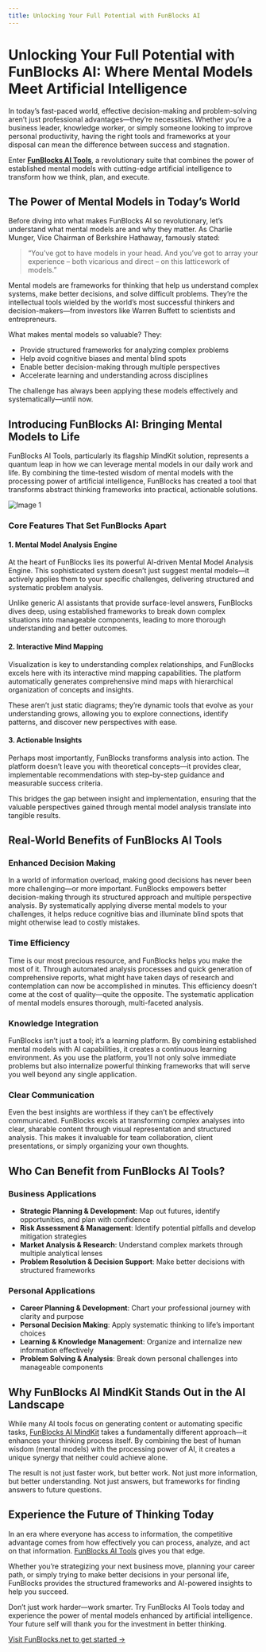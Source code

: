 ```yaml
---
title: Unlocking Your Full Potential with FunBlocks AI
---
```


# Unlocking Your Full Potential with FunBlocks AI: Where Mental Models Meet Artificial Intelligence

In today’s fast-paced world, effective decision-making and problem-solving aren’t just professional advantages—they’re necessities. Whether you’re a business leader, knowledge worker, or simply someone looking to improve personal productivity, having the right tools and frameworks at your disposal can mean the difference between success and stagnation.

Enter **[FunBlocks AI Tools](https://funblocks.net/aitools)**, a revolutionary suite that combines the power of established mental models with cutting-edge artificial intelligence to transform how we think, plan, and execute.

The Power of Mental Models in Today’s World
-------------------------------------------

Before diving into what makes FunBlocks AI so revolutionary, let’s understand what mental models are and why they matter. As Charlie Munger, Vice Chairman of Berkshire Hathaway, famously stated:

> “You’ve got to have models in your head. And you’ve got to array your experience – both vicarious and direct – on this latticework of models.”

Mental models are frameworks for thinking that help us understand complex systems, make better decisions, and solve difficult problems. They’re the intellectual tools wielded by the world’s most successful thinkers and decision-makers—from investors like Warren Buffett to scientists and entrepreneurs.

What makes mental models so valuable? They:

*   Provide structured frameworks for analyzing complex problems
*   Help avoid cognitive biases and mental blind spots
*   Enable better decision-making through multiple perspectives
*   Accelerate learning and understanding across disciplines

The challenge has always been applying these models effectively and systematically—until now.

Introducing FunBlocks AI: Bringing Mental Models to Life
--------------------------------------------------------

FunBlocks AI Tools, particularly its flagship MindKit solution, represents a quantum leap in how we can leverage mental models in our daily work and life. By combining the time-tested wisdom of mental models with the processing power of artificial intelligence, FunBlocks has created a tool that transforms abstract thinking frameworks into practical, actionable solutions.

![Image 1](/img/uploads/2025/02/Screenshot-2025-02-28-at-2.39.07-PM.png)

### Core Features That Set FunBlocks Apart

#### 1\. Mental Model Analysis Engine

At the heart of FunBlocks lies its powerful AI-driven Mental Model Analysis Engine. This sophisticated system doesn’t just suggest mental models—it actively applies them to your specific challenges, delivering structured and systematic problem analysis.

Unlike generic AI assistants that provide surface-level answers, FunBlocks dives deep, using established frameworks to break down complex situations into manageable components, leading to more thorough understanding and better outcomes.

#### 2\. Interactive Mind Mapping

Visualization is key to understanding complex relationships, and FunBlocks excels here with its interactive mind mapping capabilities. The platform automatically generates comprehensive mind maps with hierarchical organization of concepts and insights.

These aren’t just static diagrams; they’re dynamic tools that evolve as your understanding grows, allowing you to explore connections, identify patterns, and discover new perspectives with ease.

#### 3\. Actionable Insights

Perhaps most importantly, FunBlocks transforms analysis into action. The platform doesn’t leave you with theoretical concepts—it provides clear, implementable recommendations with step-by-step guidance and measurable success criteria.

This bridges the gap between insight and implementation, ensuring that the valuable perspectives gained through mental model analysis translate into tangible results.

Real-World Benefits of FunBlocks AI Tools
-----------------------------------------

### Enhanced Decision Making

In a world of information overload, making good decisions has never been more challenging—or more important. FunBlocks empowers better decision-making through its structured approach and multiple perspective analysis. By systematically applying diverse mental models to your challenges, it helps reduce cognitive bias and illuminate blind spots that might otherwise lead to costly mistakes.

### Time Efficiency

Time is our most precious resource, and FunBlocks helps you make the most of it. Through automated analysis processes and quick generation of comprehensive reports, what might have taken days of research and contemplation can now be accomplished in minutes. This efficiency doesn’t come at the cost of quality—quite the opposite. The systematic application of mental models ensures thorough, multi-faceted analysis.

### Knowledge Integration

FunBlocks isn’t just a tool; it’s a learning platform. By combining established mental models with AI capabilities, it creates a continuous learning environment. As you use the platform, you’ll not only solve immediate problems but also internalize powerful thinking frameworks that will serve you well beyond any single application.

### Clear Communication

Even the best insights are worthless if they can’t be effectively communicated. FunBlocks excels at transforming complex analyses into clear, sharable content through visual representation and structured analysis. This makes it invaluable for team collaboration, client presentations, or simply organizing your own thoughts.

Who Can Benefit from FunBlocks AI Tools?
----------------------------------------

### Business Applications

*   **Strategic Planning & Development**: Map out futures, identify opportunities, and plan with confidence
*   **Risk Assessment & Management**: Identify potential pitfalls and develop mitigation strategies
*   **Market Analysis & Research**: Understand complex markets through multiple analytical lenses
*   **Problem Resolution & Decision Support**: Make better decisions with structured frameworks

### Personal Applications

*   **Career Planning & Development**: Chart your professional journey with clarity and purpose
*   **Personal Decision Making**: Apply systematic thinking to life’s important choices
*   **Learning & Knowledge Management**: Organize and internalize new information effectively
*   **Problem Solving & Analysis**: Break down personal challenges into manageable components

Why FunBlocks AI MindKit Stands Out in the AI Landscape
-------------------------------------------------------

While many AI tools focus on generating content or automating specific tasks, [FunBlocks AI MindKit](https://www.funblocks.net/aitools/mindkit) takes a fundamentally different approach—it enhances your thinking process itself. By combining the best of human wisdom (mental models) with the processing power of AI, it creates a unique synergy that neither could achieve alone.

The result is not just faster work, but better work. Not just more information, but better understanding. Not just answers, but frameworks for finding answers to future questions.

Experience the Future of Thinking Today
---------------------------------------

In an era where everyone has access to information, the competitive advantage comes from how effectively you can process, analyze, and act on that information. [FunBlocks AI Tools](https://funblocks.net/aitools) gives you that edge.

Whether you’re strategizing your next business move, planning your career path, or simply trying to make better decisions in your personal life, FunBlocks provides the structured frameworks and AI-powered insights to help you succeed.

Don’t just work harder—work smarter. Try FunBlocks AI Tools today and experience the power of mental models enhanced by artificial intelligence. Your future self will thank you for the investment in better thinking.

[Visit FunBlocks.net to get started →](https://www.funblocks.net/aitools/mindkit)
